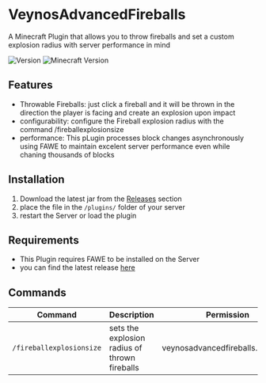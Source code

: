 # VeynosAdvancedFireballs

A Minecraft Plugin that allows you to throw fireballs and set a custom explosion radius with server performance in mind

![Version](https://img.shields.io/github/v/release/veynomc/veynosadvancedfireballs)
![Minecraft Version](https://img.shields.io/badge/Minecraft-1.21.4-brightgreen)

## Features

- Throwable Fireballs: just click a fireball and it will be thrown in the direction the player is facing and create an explosion upon impact
- configurability: configure the Fireball explosion radius with the command /fireballexplosionsize
- performance: This pLugin processes block changes asynchronously using FAWE to maintain excelent server performance even while chaning thousands of blocks

## Installation

1. Download the latest jar from the [Releases](https://github.com/veynoMC/veynosadvancedfireballs/releases) section
2. place the file in the `/plugins/` folder of your server
4. restart the Server or load the plugin

## Requirements

- This Plugin requires FAWE to be installed on the Server
- you can find the latest release [here](https://github.com/IntellectualSites/FastAsyncWorldEdit/releases)

## Commands

| Command | Description | Permission |
|--------|--------------|--------------|
| `/fireballexplosionsize` | sets the explosion radius of thrown fireballs | veynosadvancedfireballs.configure |



